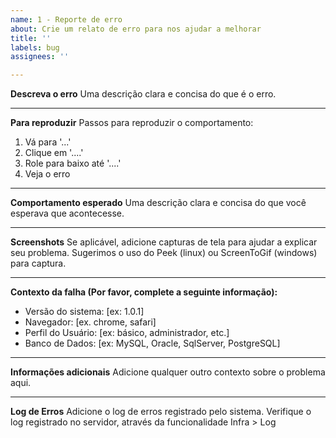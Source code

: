 ```yaml
---
name: 1 - Reporte de erro
about: Crie um relato de erro para nos ajudar a melhorar
title: ''
labels: bug
assignees: ''

---
```


**Descreva o erro**
Uma descrição clara e concisa do que é o erro.

-----

**Para reproduzir**
Passos para reproduzir o comportamento:
1. Vá para '...'
2. Clique em '....'
3. Role para baixo até '....'
4. Veja o erro

-----

**Comportamento esperado**
Uma descrição clara e concisa do que você esperava que acontecesse.

-----

**Screenshots**
Se aplicável, adicione capturas de tela para ajudar a explicar seu problema. Sugerimos o uso do Peek (linux) ou ScreenToGif (windows) para captura.

-----

**Contexto da falha (Por favor, complete a seguinte informação):**
 - Versão do sistema: [ex: 1.0.1]
 - Navegador: [ex. chrome, safari]
 - Perfil do Usuário: [ex: básico, administrador, etc.]
 - Banco de Dados: [ex: MySQL, Oracle, SqlServer, PostgreSQL] 

-----

**Informações adicionais**
Adicione qualquer outro contexto sobre o problema aqui.

-----
**Log de Erros**
Adicione o log de erros registrado pelo sistema. Verifique o log registrado no servidor, através da funcionalidade Infra > Log
